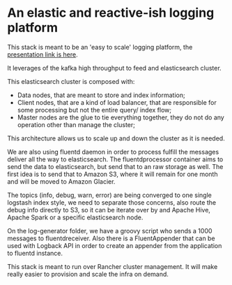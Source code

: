 # An elastic and reactive-ish logging platform

This stack is meant to be an 'easy to scale' logging platform, the [presentation link is here](https://github.com/tiagodeoliveira/docker-log-platform-presentation).

It leverages of the kafka high throughput to feed and elasticsearch cluster.

This elasticsearch cluster is composed with:

* Data nodes, that are meant to store and index information;
* Client nodes, that are a kind of load balancer, that are responsible for some processing but not the entire query/ index flow;
* Master nodes are the glue to tie everything together, they do not do any operation other than manage the cluster;

This architecture allows us to scale up and down the cluster as it is needed.

We are also using fluentd daemon in order to process fulfill the messages deliver all the way to elasticsearch.
The fluentdprocessor container aims to send the data to elasticsearch, but send that to an raw storage as well. The first idea is to send that to Amazon S3, where it will remain for one month and will be moved to Amazon Glacier.

The topics (info, debug, warn, error) are being converged to one single logstash index style, we need to separate those concerns, also route the debug info directly to S3, so it can be iterate over by and Apache Hive, Apache Spark or a specific elasticsearch node.

On the log-generator folder, we have a groovy script who sends a 1000 messages to fluentdreceiver. Also there is a FluentAppender that can be used with Logback API in order to create an appender from the application to fluentd instance.


This stack is meant to run over Rancher cluster management. It will make really easier to provision and scale the infra on demand.
